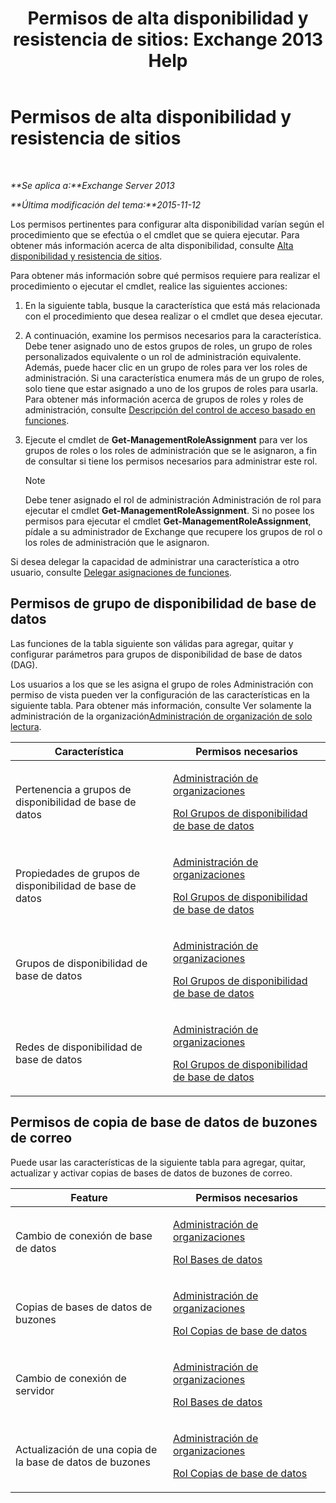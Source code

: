﻿---
title: 'Permisos de alta disponibilidad y resistencia de sitios: Exchange 2013 Help'
TOCTitle: Permisos de alta disponibilidad y resistencia de sitios
ms:assetid: 66085107-4d4d-41c3-a425-82314acd9eee
ms:mtpsurl: https://technet.microsoft.com/es-es/library/Dd638136(v=EXCHG.150)
ms:contentKeyID: 48268224
ms.date: 04/23/2018
mtps_version: v=EXCHG.150
ms.translationtype: HT
---

# Permisos de alta disponibilidad y resistencia de sitios

 

_**Se aplica a:**Exchange Server 2013_

_**Última modificación del tema:**2015-11-12_

Los permisos pertinentes para configurar alta disponibilidad varían según el procedimiento que se efectúa o el cmdlet que se quiera ejecutar. Para obtener más información acerca de alta disponibilidad, consulte [Alta disponibilidad y resistencia de sitios](high-availability-and-site-resilience-exchange-2013-help.md).

Para obtener más información sobre qué permisos requiere para realizar el procedimiento o ejecutar el cmdlet, realice las siguientes acciones:

1.  En la siguiente tabla, busque la característica que está más relacionada con el procedimiento que desea realizar o el cmdlet que desea ejecutar.

2.  A continuación, examine los permisos necesarios para la característica. Debe tener asignado uno de estos grupos de roles, un grupo de roles personalizados equivalente o un rol de administración equivalente. Además, puede hacer clic en un grupo de roles para ver los roles de administración. Si una característica enumera más de un grupo de roles, solo tiene que estar asignado a uno de los grupos de roles para usarla. Para obtener más información acerca de grupos de roles y roles de administración, consulte [Descripción del control de acceso basado en funciones](understanding-role-based-access-control-exchange-2013-help.md).

3.  Ejecute el cmdlet de **Get-ManagementRoleAssignment** para ver los grupos de roles o los roles de administración que se le asignaron, a fin de consultar si tiene los permisos necesarios para administrar este rol.
    

    > [!NOTE]
    > Debe tener asignado el rol de administración Administración de rol para ejecutar el cmdlet <STRONG>Get-ManagementRoleAssignment</STRONG>. Si no posee los permisos para ejecutar el cmdlet <STRONG>Get-ManagementRoleAssignment</STRONG>, pídale a su administrador de Exchange que recupere los grupos de rol o los roles de administración que le asignaron.



Si desea delegar la capacidad de administrar una característica a otro usuario, consulte [Delegar asignaciones de funciones](delegate-role-assignments-exchange-2013-help.md).

## Permisos de grupo de disponibilidad de base de datos

Las funciones de la tabla siguiente son válidas para agregar, quitar y configurar parámetros para grupos de disponibilidad de base de datos (DAG).

Los usuarios a los que se les asigna el grupo de roles Administración con permiso de vista pueden ver la configuración de las características en la siguiente tabla. Para obtener más información, consulte Ver solamente la administración de la organización[Administración de organización de solo lectura](view-only-organization-management-exchange-2013-help.md).


<table>
<colgroup>
<col style="width: 50%" />
<col style="width: 50%" />
</colgroup>
<thead>
<tr class="header">
<th>Característica</th>
<th>Permisos necesarios</th>
</tr>
</thead>
<tbody>
<tr class="odd">
<td><p>Pertenencia a grupos de disponibilidad de base de datos</p></td>
<td><p><a href="organization-management-exchange-2013-help.md">Administración de organizaciones</a></p>
<p><a href="database-availability-groups-role-exchange-2013-help.md">Rol Grupos de disponibilidad de base de datos</a></p></td>
</tr>
<tr class="even">
<td><p>Propiedades de grupos de disponibilidad de base de datos</p></td>
<td><p><a href="organization-management-exchange-2013-help.md">Administración de organizaciones</a></p>
<p><a href="database-availability-groups-role-exchange-2013-help.md">Rol Grupos de disponibilidad de base de datos</a></p></td>
</tr>
<tr class="odd">
<td><p>Grupos de disponibilidad de base de datos</p></td>
<td><p><a href="organization-management-exchange-2013-help.md">Administración de organizaciones</a></p>
<p><a href="database-availability-groups-role-exchange-2013-help.md">Rol Grupos de disponibilidad de base de datos</a></p></td>
</tr>
<tr class="even">
<td><p>Redes de disponibilidad de base de datos</p></td>
<td><p><a href="organization-management-exchange-2013-help.md">Administración de organizaciones</a></p>
<p><a href="database-availability-groups-role-exchange-2013-help.md">Rol Grupos de disponibilidad de base de datos</a></p></td>
</tr>
</tbody>
</table>


## Permisos de copia de base de datos de buzones de correo

Puede usar las características de la siguiente tabla para agregar, quitar, actualizar y activar copias de bases de datos de buzones de correo.


<table>
<colgroup>
<col style="width: 50%" />
<col style="width: 50%" />
</colgroup>
<thead>
<tr class="header">
<th>Feature</th>
<th>Permisos necesarios</th>
</tr>
</thead>
<tbody>
<tr class="odd">
<td><p>Cambio de conexión de base de datos</p></td>
<td><p><a href="organization-management-exchange-2013-help.md">Administración de organizaciones</a></p>
<p><a href="databases-role-exchange-2013-help.md">Rol Bases de datos</a></p></td>
</tr>
<tr class="even">
<td><p>Copias de bases de datos de buzones</p></td>
<td><p><a href="organization-management-exchange-2013-help.md">Administración de organizaciones</a></p>
<p><a href="database-copies-role-exchange-2013-help.md">Rol Copias de base de datos</a></p></td>
</tr>
<tr class="odd">
<td><p>Cambio de conexión de servidor</p></td>
<td><p><a href="organization-management-exchange-2013-help.md">Administración de organizaciones</a></p>
<p><a href="databases-role-exchange-2013-help.md">Rol Bases de datos</a></p></td>
</tr>
<tr class="even">
<td><p>Actualización de una copia de la base de datos de buzones</p></td>
<td><p><a href="organization-management-exchange-2013-help.md">Administración de organizaciones</a></p>
<p><a href="database-copies-role-exchange-2013-help.md">Rol Copias de base de datos</a></p></td>
</tr>
</tbody>
</table>

